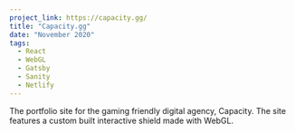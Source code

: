 ```yaml
---
project_link: https://capacity.gg/
title: "Capacity.gg"
date: "November 2020"
tags:
  - React
  - WebGL
  - Gatsby
  - Sanity
  - Netlify
---
```


The portfolio site for the gaming friendly digital agency, Capacity. The site features a custom built interactive shield made with WebGL.
